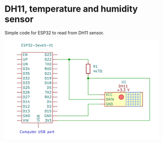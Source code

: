 # DH11, temperature and humidity sensor
Simple code for ESP32 to read from DH11 sensor. 

![Circuit](https://github.com/PaweuQ/ESP32-puzzles/raw/main/sensors/6_DHT11_humidity_temp_sensor/circuit.png)



